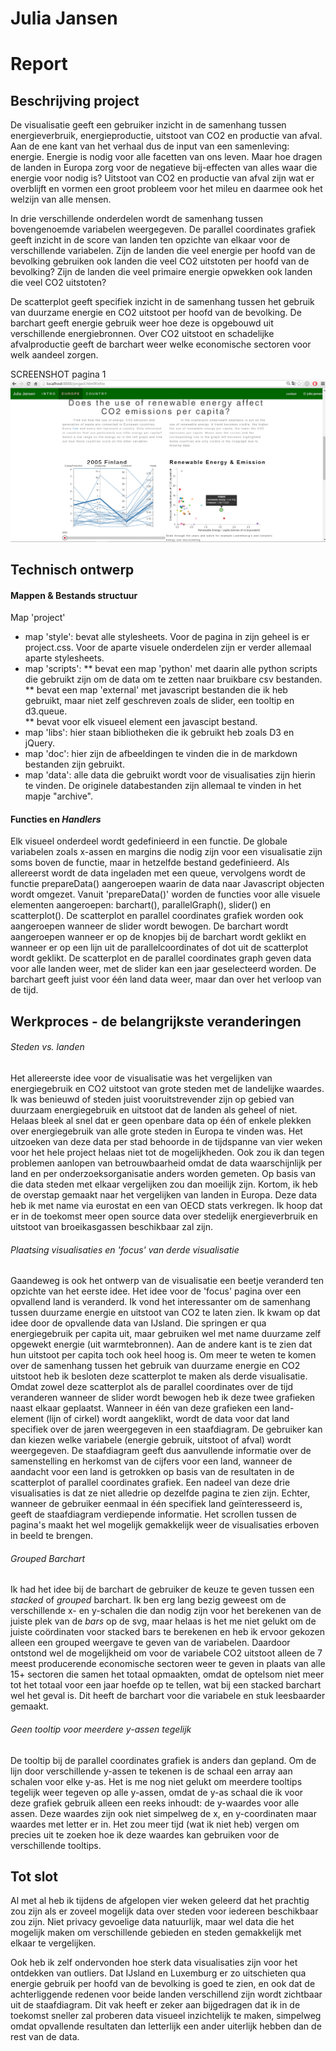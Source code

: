 # Julia Jansen
# Report

## Beschrijving project
De visualisatie geeft een gebruiker inzicht in de samenhang tussen energieverbruik, energieproductie, uitstoot van CO2 en productie van afval. Aan de ene kant van het verhaal dus de input van een samenleving: energie. Energie is nodig voor alle facetten van ons leven. Maar hoe dragen de landen in Europa zorg voor de negatieve bij-effecten van alles waar die energie voor nodig is? Uitstoot van CO2 en productie van afval zijn wat er overblijft en vormen een groot probleem voor het mileu en daarmee ook het welzijn van alle mensen. 

In drie verschillende onderdelen wordt de samenhang tussen bovengenoemde variabelen weergegeven. De parallel coordinates grafiek geeft inzicht in de score van landen ten opzichte van elkaar voor de verschillende variabelen. Zijn de landen die veel energie per hoofd van de bevolking gebruiken ook landen die veel CO2 uitstoten per hoofd van de bevolking? Zijn de landen die veel primaire energie opwekken ook landen die veel CO2 uitstoten? 

De scatterplot geeft specifiek inzicht in de samenhang tussen het gebruik van duurzame energie en CO2 uitstoot per hoofd van de bevolking. De barchart geeft energie gebruik weer hoe deze is opgebouwd uit  verschillende energiebronnen. Over CO2 uitstoot en schadelijke afvalproductie geeft de barchart weer welke economische sectoren voor welk aandeel zorgen. 

SCREENSHOT pagina 1
![](doc/prtSc_final.png)

## Technisch ontwerp
#### Mappen & Bestands structuur
Map 'project'
- map 'style': bevat alle stylesheets. Voor de pagina in zijn geheel is er project.css. Voor de aparte visuele onderdelen zijn er verder allemaal aparte stylesheets. 
- map 'scripts': 
** bevat een map 'python' met daarin alle python scripts die gebruikt zijn om de data om te zetten naar bruikbare csv bestanden.  
** bevat een map 'external' met javascript bestanden die ik heb gebruikt, maar niet zelf geschreven zoals de slider, een tooltip en d3.queue.  
** bevat voor elk visueel element een javascipt bestand.   
- map 'libs': hier staan bibliotheken die ik gebruikt heb zoals D3 en jQuery.
- map 'doc': hier zijn de afbeeldingen te vinden die in de markdown bestanden zijn gebruikt.
- map 'data': alle data die gebruikt wordt voor de visualisaties zijn hierin te vinden. De originele databestanden zijn allemaal te vinden in het mapje "archive".

#### Functies en *Handlers*
Elk visueel onderdeel wordt gedefinieerd in een functie. De globale variabelen zoals x-assen en margins die nodig zijn voor een visualisatie zijn soms boven de functie, maar in hetzelfde bestand gedefinieerd. Als allereerst wordt de data ingeladen met een queue, vervolgens wordt de functie prepareData() aangeroepen waarin de data naar Javascript objecten wordt omgezet. Vanuit 'prepareData()' worden de functies voor alle visuele elementen aangeroepen: barchart(), parallelGraph(), slider() en scatterplot(). De scatterplot en parallel coordinates grafiek worden ook aangeroepen wanneer de slider wordt bewogen. De barchart wordt aangeroepen wanneer er op de knopjes bij de barchart wordt geklikt en wanneer er op een lijn uit de parallelcoordinates of dot uit de scatterplot wordt geklikt. De scatterplot en de parallel coordinates graph geven data voor alle landen weer, met de slider kan een jaar geselecteerd worden. De barchart geeft juist voor één land data weer, maar dan over het verloop van de tijd. 

## Werkproces - de belangrijkste veranderingen
###### Steden vs. landen
Het allereerste idee voor de visualisatie was het vergelijken van energiegebruik en CO2 uitstoot van grote steden met de landelijke waardes. Ik was benieuwd of steden juist vooruitstrevender zijn op gebied van duurzaam energiegebruik en uitstoot dat de landen als geheel of niet. Helaas bleek al snel dat er geen openbare data op één of enkele plekken over energiegebruik van alle grote steden in Europa te vinden was. Het uitzoeken van deze data per stad behoorde in de tijdspanne van vier weken voor het hele project helaas niet tot de mogelijkheden. Ook zou ik dan tegen problemen aanlopen van betrouwbaarheid omdat de data waarschijnlijk per land en per onderzoeksorganisatie anders worden gemeten. Op basis van die data steden met elkaar vergelijken zou dan moeilijk zijn. Kortom, ik heb de overstap gemaakt naar het vergelijken van landen in Europa. Deze data heb ik met name via eurostat en een van OECD stats verkregen. Ik hoop dat er in de toekomst meer open source data over stedelijk energieverbruik en uitstoot van broeikasgassen beschikbaar zal zijn. 

###### Plaatsing visualisaties en 'focus' van derde visualisatie
Gaandeweg is ook het ontwerp van de visualisatie een beetje veranderd ten opzichte van het eerste idee. Het idee voor de 'focus' pagina over een opvallend land is veranderd. Ik vond het interessanter om de samenhang tussen duurzame energie en uitstoot van CO2 te laten zien. Ik kwam op dat idee door de opvallende data van IJsland. Die springen er qua energiegebruik per capita uit, maar gebruiken wel met name duurzame zelf opgewekt energie (uit warmtebronnen). Aan de andere kant is te zien dat hun uitstoot per capita toch ook heel hoog is. Om meer te weten te komen over de samenhang tussen het gebruik van duurzame energie en CO2 uitstoot heb ik besloten deze scatterplot te maken als derde visualisatie. Omdat zowel deze scatterplot als de parallel coordinates over de tijd veranderen wanneer de slider wordt bewogen heb ik deze twee grafieken naast elkaar geplaatst. Wanneer in één van deze grafieken een land-element (lijn of cirkel) wordt aangeklikt, wordt de data voor dat land specifiek over de jaren weergegeven in een staafdiagram. De gebruiker kan dan kiezen welke variabele (energie gebruik, uitstoot of afval) wordt weergegeven. De staafdiagram geeft dus aanvullende informatie over de samenstelling en herkomst van de cijfers voor een land, wanneer de aandacht voor een land is getrokken op basis van de resultaten in de scatterplot of parallel coordinates grafiek. Een nadeel van deze drie visualisaties is dat ze niet alledrie op dezelfde pagina te zien zijn. Echter, wanneer de gebruiker eenmaal in één specifiek land geïnteresseerd is, geeft de staafdiagram verdiepende informatie. Het scrollen tussen de pagina's maakt het wel mogelijk gemakkelijk weer de visualisaties erboven in beeld te brengen. 

###### Grouped Barchart
Ik had het idee bij de barchart de gebruiker de keuze te geven tussen een *stacked* of *grouped* barchart. Ik ben erg lang bezig geweest om de verschillende x- en y-schalen die dan nodig zijn voor het berekenen van de juiste plek van de *bars* op de svg, maar helaas is het me niet gelukt om de juiste coördinaten voor stacked bars te berekenen en heb ik ervoor gekozen alleen een grouped weergave te geven van de variabelen. Daardoor ontstond wel de mogelijkheid om voor de variabele CO2 uitstoot alleen de 7 meest producerende economische sectoren weer te geven in plaats van alle 15+ sectoren die samen het totaal opmaakten, omdat de optelsom niet meer tot het totaal voor een jaar hoefde op te tellen, wat bij een stacked barchart wel het geval is. Dit heeft de barchart voor die variabele en stuk leesbaarder gemaakt. 

###### Geen tooltip voor meerdere y-assen tegelijk
De tooltip bij de parallel coordinates grafiek is anders dan gepland. Om de lijn door verschillende y-assen te tekenen is de schaal een array aan schalen voor elke y-as. Het is me nog niet gelukt om meerdere tooltips tegelijk weer tegeven op alle y-assen, omdat de y-as schaal die ik voor deze grafiek gebruik alleen een reeks inhoudt: de y-waardes voor alle assen. Deze waardes zijn ook niet simpelweg de x, en y-coordinaten maar waardes met letter er in. Het zou meer tijd (wat ik niet heb) vergen om precies uit te zoeken hoe ik deze waardes kan gebruiken voor de verschillende tooltips. 

## Tot slot
Al met al heb ik tijdens de afgelopen vier weken geleerd dat het prachtig zou zijn als er zoveel mogelijk data over steden voor iedereen beschikbaar zou zijn. Niet privacy gevoelige data natuurlijk, maar wel data die het mogelijk maken om verschillende gebieden en steden gemakkelijk met elkaar te vergelijken. 

Ook heb ik zelf ondervonden hoe sterk data visualisaties zijn voor het ontdekken van outliers. Dat IJsland en Luxemburg er zo uitschieten qua energie gebruik per hoofd van de bevolking is goed te zien, en ook dat de achterliggende redenen voor beide landen verschillend zijn wordt zichtbaar uit de staafdiagram. Dit vak heeft er zeker aan bijgedragen dat ik in de toekomst sneller zal proberen data visueel inzichtelijk te maken, simpelweg omdat opvallende resultaten dan letterlijk een ander uiterlijk hebben dan de rest van de data. 
